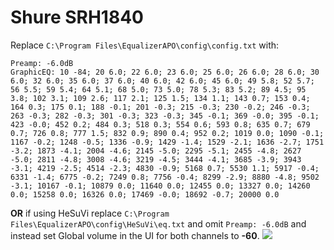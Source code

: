# Shure SRH1840
Replace `C:\Program Files\EqualizerAPO\config\config.txt` with:
```
Preamp: -6.0dB
GraphicEQ: 10 -84; 20 6.0; 22 6.0; 23 6.0; 25 6.0; 26 6.0; 28 6.0; 30 6.0; 32 6.0; 35 6.0; 37 6.0; 40 6.0; 42 6.0; 45 6.0; 49 5.8; 52 5.7; 56 5.5; 59 5.4; 64 5.1; 68 5.0; 73 5.0; 78 5.3; 83 5.2; 89 4.5; 95 3.8; 102 3.1; 109 2.6; 117 2.1; 125 1.5; 134 1.1; 143 0.7; 153 0.4; 164 0.3; 175 0.1; 188 -0.1; 201 -0.3; 215 -0.3; 230 -0.2; 246 -0.3; 263 -0.3; 282 -0.3; 301 -0.3; 323 -0.3; 345 -0.1; 369 -0.0; 395 -0.1; 423 -0.0; 452 0.2; 484 0.3; 518 0.3; 554 0.6; 593 0.8; 635 0.7; 679 0.7; 726 0.8; 777 1.5; 832 0.9; 890 0.4; 952 0.2; 1019 0.0; 1090 -0.1; 1167 -0.2; 1248 -0.5; 1336 -0.9; 1429 -1.4; 1529 -2.1; 1636 -2.7; 1751 -3.2; 1873 -4.1; 2004 -4.6; 2145 -5.0; 2295 -5.1; 2455 -4.8; 2627 -5.0; 2811 -4.8; 3008 -4.6; 3219 -4.5; 3444 -4.1; 3685 -3.9; 3943 -3.1; 4219 -2.5; 4514 -2.3; 4830 -0.9; 5168 0.7; 5530 1.1; 5917 -0.4; 6331 -1.4; 6775 -0.2; 7249 0.8; 7756 -0.4; 8299 -2.9; 8880 -4.8; 9502 -3.1; 10167 -0.1; 10879 0.0; 11640 0.0; 12455 0.0; 13327 0.0; 14260 0.0; 15258 0.0; 16326 0.0; 17469 -0.0; 18692 -0.7; 20000 0.0
```
**OR** if using HeSuVi replace `C:\Program Files\EqualizerAPO\config\HeSuVi\eq.txt` and omit `Preamp: -6.0dB` and instead set Global volume in the UI for both channels to **-60**.
![](https://raw.githubusercontent.com/jaakkopasanen/AutoEq/master/results/SBAF-Serious/headphoncecom/onear/Shure%20SRH1840/Shure%20SRH1840.png)